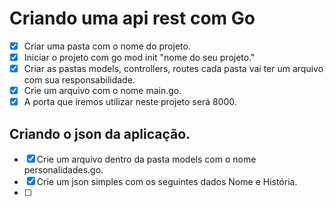 # Criando uma api rest com Go

- [x] Criar uma pasta com o nome do projeto.
- [x] Iniciar o projeto com go mod init "nome do seu projeto."
- [x] Criar as pastas models, controllers, routes cada pasta vai ter um arquivo com sua responsabilidade.
- [x] Crie um arquivo com o nome main.go.
- [x] A porta que iremos utilizar neste projeto será 8000.

## Criando o json da aplicação.

- [x] Crie um arquivo dentro da pasta models com o nome personalidades.go.
- [x] Crie um json simples com os seguintes dados Nome e História.
- [ ]
